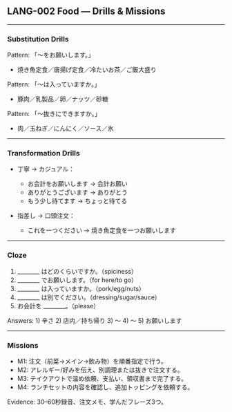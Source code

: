 ## LANG-002 Food — Drills & Missions

---

### Substitution Drills
Pattern: 「〜をお願いします。」
- 焼き魚定食／唐揚げ定食／冷たいお茶／ご飯大盛り

Pattern: 「〜は入っていますか。」
- 豚肉／乳製品／卵／ナッツ／砂糖

Pattern: 「〜抜きにできますか。」
- 肉／玉ねぎ／にんにく／ソース／氷

---

### Transformation Drills
- 丁寧 → カジュアル：
  - お会計をお願いします → 会計お願い
  - ありがとうございます → ありがとう
  - もう少し待てます → ちょっと待てる

- 指差し → 口頭注文：
  - これを一つください → 焼き魚定食を一つお願いします

---

### Cloze
1. ________ はどのくらいですか。（spiciness）
2. ________ でお願いします。（for here/to go）
3. ________ は入っていますか。（pork/egg/nuts）
4. ________ は別でください。（dressing/sugar/sauce）
5. お会計を ________。（please）

Answers: 1) 辛さ 2) 店内／持ち帰り 3) 〜 4) 〜 5) お願いします

---

### Missions
- M1: 注文（前菜→メイン→飲み物）を順番指定で行う。
- M2: アレルギー/好みを伝え、別調理または抜きで注文する。
- M3: テイクアウトで温め依頼、支払い、領収書まで完了する。
- M4: ランチセットの内容を確認し、追加トッピングを依頼する。

Evidence: 30–60秒録音、注文メモ、学んだフレーズ3つ。


